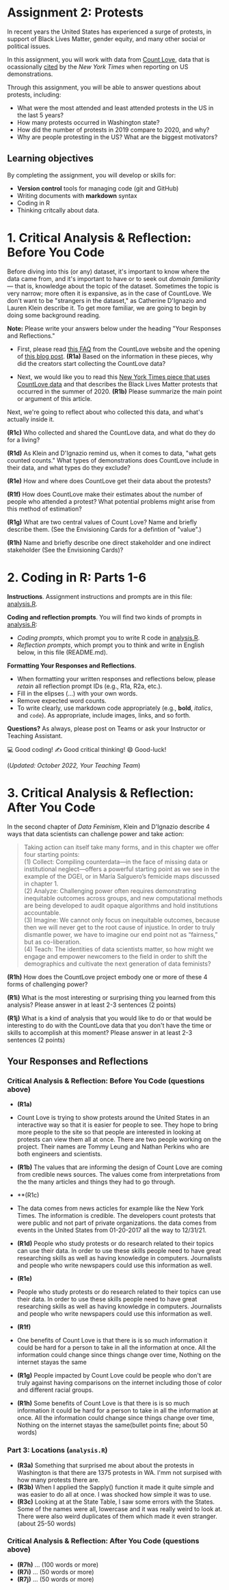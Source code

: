 # Assignment 2: Protests
In recent years the United States has experienced a surge of protests, in support of Black Lives Matter, gender equity, and many other social or political issues.

In this assignment, you will work with data from [Count Love](https://countlove.org/), data that is ocassionally [cited](https://www.nytimes.com/2020/08/28/us/black-lives-matter-protest.html) by the _New York Times_ when reporting on US demonstrations.

Through this assignment, you will be able to answer questions about protests, including:

* What were the most attended and least attended protests in the US in the last 5 years?
* How many protests occurred in Washington state?
* How did the number of protests in 2019 compare to 2020, and why?
* Why are people protesting in the US? What are the biggest motivators?

## Learning objectives
By completing the assignment, you will develop or skills for:

- **Version control** tools for managing code (git and GitHub)
- Writing documents with **markdown** syntax
- Coding in R
- Thinking critcally about data.

# 1. Critical Analysis & Reflection: Before You Code

Before diving into this (or any) dataset, it's important to know where the data came from, and it's important to have or to seek out _domain familiarity_ — that is, knowledge about the topic of the dataset. Sometimes the topic is very narrow; more often it is expansive, as in the case of CountLove. We don't want to be "strangers in the dataset," as Catherine D'Ignazio and Lauren Klein describe it. To get more familiar, we are going to begin by doing some background reading.

**Note:** Please write your answers below under the heading "Your Responses and Reflections."

- First, please read [this FAQ](https://countlove.org/faq.html) from the CountLove website and the opening of [this blog post](https://www.tommyleung.com/countLove/index.htm).  **(R1a)** Based on the information in these pieces, why did the creators start collecting the CountLove data?

- Next, we would like you to read this [New York Times piece that uses CountLove data](https://www.nytimes.com/interactive/2020/06/13/us/george-floyd-protests-cities-photos.html) and that describes the Black Lives Matter protests that occurred in the summer of 2020. **(R1b)** Please summarize the main point or argument of this article.

Next, we're going to reflect about who collected this data, and what's actually inside it. 

**(R1c)** Who collected and shared the CountLove data, and what do they do for a living?

**(R1d)** As Klein and D'Ignazio remind us, when it comes to data, "what gets counted counts." What types of demonstrations does CountLove include in their data, and what types do they exclude? 

**(R1e)** How and where does CountLove get their data about the protests? 

**(R1f)** How does CountLove make their estimates about the number of people who attended a protest? What potential problems might arise from this method of estimation? 

**(R1g)** What are two central values of Count Love? Name and briefly describe them. (See the Envisioning Cards for a defintion of "value".)

**(R1h)** Name and briefly describe one direct stakeholder and one indirect stakeholder (See the Envisioning Cards)? 

# 2. Coding in R: Parts 1-6
**Instructions**. Assignment instructions and prompts are in this file: [analysis.R](analysis.R).

**Coding and reflection prompts**. You will find two kinds of prompts in [analysis.R](analysis.R):

* *Coding prompts*, which prompt you to write R code in [analysis.R](analysis.R).
* *Reflection prompts*, which prompt you to think and write in English below, in this file (README.md).

**Formatting Your Responses and Reflections**.

* When formatting your written responses and reflections below, please *retain* all
reflection prompt IDs (e.g., R1a, R2a, etc.).
* Fill in the elipses (...) with your own words. 
* Remove expected word counts.
* To write clearly, use markdown code appropriately (e.g., **bold**, _italics_, and `code`). As appropriate, include images, links, and so forth.

**Questions?** As always, please post on Teams or ask your Instructor or Teaching Assistant.

:computer: Good coding!
   :writing_hand: Good critical thinking!
      :smile: Good-luck!

(_Updated: October 2022, Your Teaching Team_)

# 3. Critical Analysis & Reflection: After You Code

In the second chapter of *Data Feminism*, Klein and D'Ignazio describe 4 ways that data scientists can challenge power and take action:
> Taking action can itself take many forms, and in this chapter we offer four starting points:  
> (1) Collect: Compiling counterdata—in the face of missing data or institutional neglect—offers a powerful starting point as we see in the example of the DGEI, or in María Salguero’s femicide maps discussed in chapter 1.  
> (2) Analyze: Challenging power often requires demonstrating inequitable outcomes across groups, and new computational methods are being developed to audit opaque algorithms and hold institutions accountable.  
> (3) Imagine: We cannot only focus on inequitable outcomes, because then we will never get to the root cause of injustice. In order to truly dismantle power, we have to imagine our end point not as “fairness,” but as co-liberation.  
> (4) Teach: The identities of data scientists matter, so how might we engage and empower newcomers to the field in order to shift the demographics and cultivate the next generation of data feminists?  

**(R1h)** How does the CountLove project embody one or more of these 4 forms of challenging power? 

**(R1i)** What is the most interesting or surprising thing you learned from this analysis? Please answer in at least 2-3 sentences (2 points)

**(R1j)** What is a kind of analysis that you would like to do or that would be interesting to do with the CountLove data that you don't have the time or skills to accomplish at this moment? Please answer in at least 2-3 sentences (2 points)

## Your Responses and Reflections

### Critical Analysis & Reflection: Before You Code (questions above)

* **(R1a)** 
* Count Love is trying to show protests around the United States in an interactive way so that
it is easier for people to see. They hope to bring more people to the site so that people
are interested in looking at protests can view them all at once. There are two people working
on the project. Their names are Tommy Leung and Nathan Perkins who are both engineers and scientists. 

* **(R1b)** 
The values that are informing the design of Count Love are coming from
credible news sources. The values come from interpretations from the the many articles and things
 they had to go through. 
 
* **(R1c)
* The data comes from news acticles for example like the New York Times. The information
is credible. The developers count protests that were public and not part of private organizations.
the data comes from events in the United States from 01-20-2017 all the way to 12/31/21. 


* **(R1d)** People who study protests or do research related to their topics can use their data. 
In order to use these skills people need to have great researching skills as well as having
knowledge in computers. Journalists and people who write newspapers could use this information
as well.
* **(R1e)** 
* People who study protests or do research related to their topics can use their data. 
In order to use these skills people need to have great researching skills as well as having
knowledge in computers. Journalists and people who write newspapers could use this information
as well.
* **(R1f)** 
* One benefits of Count Love is that there is is so much information it could be hard for a
person to take in all the information at once. All the information could change since things 
change over time, Nothing on the internet stayas the same
* **(R1g)** People impacted by Count Love could be people who don't are truly against having comparisons
 on the internet including those of color and different racial groups. 
* **(R1h)**  Some benefits of Count Love is that there is is so much information it could be hard for a
person to take in all the information at once. All the information could change since things 
change over time, Nothing on the internet stayas the same(bullet points fine; about 50 words)

### Part 3: Locations (`analysis.R`)
* **(R3a)** Something that surprised me about about the protests in Washington is that there are 1375 protests in WA. I'mm not surpised with how many protests there are. 
* **(R3b)**  When I applied the Sapply() function it made it quite simple and was easier to do all at once. I was shocked how simple it was to use.
* **(R3c)** Looking at at the State Table, I saw some errors with the States. Some of the names were all, lowercase and it was really weird to look at. There were also weird duplicates of them which made it even stranger.  (about 25-50 words)

### Critical Analysis & Reflection: After You Code (questions above)
* **(R7h)** ... (100 words or more)
* **(R7i)** ... (50 words or more)
* **(R7j)** ... (50 words or more)
